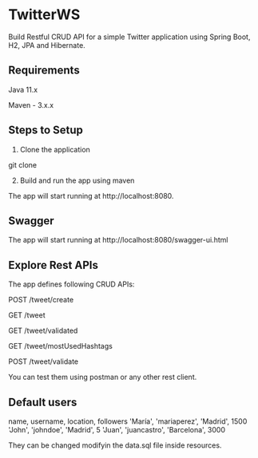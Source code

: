 # TwitterWS
Build Restful CRUD API for a simple Twitter application using Spring Boot, H2, JPA and Hibernate.

## Requirements

Java 11.x

Maven - 3.x.x

## Steps to Setup

1. Clone the application

git clone 

2. Build and run the app using maven

The app will start running at http://localhost:8080.

## Swagger

The app will start running at http://localhost:8080/swagger-ui.html


## Explore Rest APIs

The app defines following CRUD APIs:

  POST /tweet/create

  GET /tweet

  GET /tweet/validated

  GET /tweet/mostUsedHashtags

  POST /tweet/validate

You can test them using postman or any other rest client.

## Default users
  name, username, location, followers
  'María', 'mariaperez', 'Madrid', 1500
  'John', 'johndoe', 'Madrid', 5
  'Juan', 'juancastro', 'Barcelona', 3000
  
They can be changed modifyin the data.sql file inside resources.
